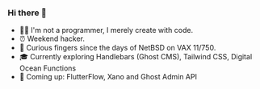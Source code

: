 ### Hi there 👋

<!--
**erikkarlberg/erikkarlberg** is a ✨ _special_ ✨ repository because its `README.md` (this file) appears on your GitHub profile.

Here are some ideas to get you started:

- 🔭 I’m currently working on ...
- 🌱 I’m currently learning ...
- 👯 I’m looking to collaborate on ...
- 🤔 I’m looking for help with ...
- 💬 Ask me about ...
- 📫 How to reach me: ...
- 😄 Pronouns: ...
- ⚡ Fun fact: ...
-->

- 🧑‍💻 I'm not a programmer, I merely create with code.
- ⏰ Weekend hacker.
- 💾 Curious fingers since the days of NetBSD on VAX 11/750.
- 🎓 Currently exploring Handlebars (Ghost CMS), Tailwind CSS, Digital Ocean Functions
- 🚀 Coming up: FlutterFlow, Xano and Ghost Admin API
